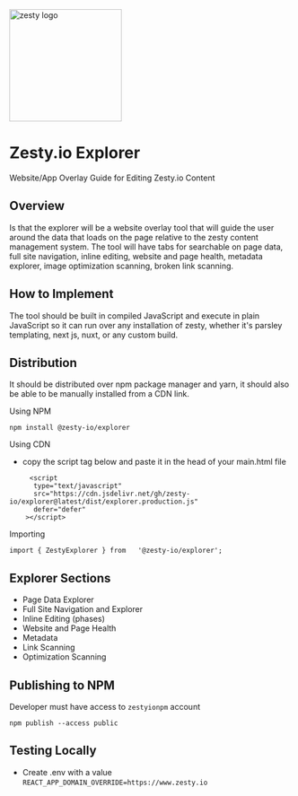 <img src="https://brand.zesty.io/zesty-io-logo.svg" alt="zesty logo" width="200">

# Zesty.io Explorer

Website/App Overlay Guide for Editing Zesty.io Content

## Overview

Is that the explorer will be a website overlay tool that will guide the user around the data that loads on the page relative to the zesty content management system. The tool will have tabs for searchable on page data, full site navigation, inline editing, website and page health, metadata explorer, image optimization scanning, broken link scanning.

## How to Implement

The tool should be built in compiled JavaScript and execute in plain JavaScript so it can run over any installation of zesty, whether it's parsley templating, next js, nuxt, or any custom build.

## Distribution

It should be distributed over npm package manager and yarn, it should also be able to be manually installed from a CDN link.

Using NPM

`npm install @zesty-io/explorer`

Using CDN

- copy the script tag below and paste it in the head of your main.html file

```
     <script
      type="text/javascript"
      src="https://cdn.jsdelivr.net/gh/zesty-io/explorer@latest/dist/explorer.production.js"
      defer="defer"
    ></script>
```

Importing

```
import { ZestyExplorer } from   '@zesty-io/explorer';
```

## Explorer Sections

- Page Data Explorer
- Full Site Navigation and Explorer
- Inline Editing (phases)
- Website and Page Health
- Metadata
- Link Scanning
- Optimization Scanning

## Publishing to NPM

Developer must have access to `zestyionpm` account

`npm publish --access public`

## Testing Locally

- Create .env with a value `REACT_APP_DOMAIN_OVERRIDE=https://www.zesty.io`
